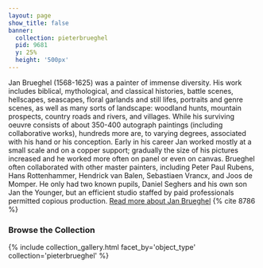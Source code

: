 ```yaml
---
layout: page
show_title: false
banner:
  collection: pieterbrueghel
  pid: 9681
  y: 25%
  height: '500px'
---
```


Jan Brueghel (1568-1625) was a painter of immense diversity. His work includes biblical, mythological, and classical histories, battle scenes, hellscapes, seascapes, floral garlands and still lifes, portraits and genre scenes, as well as many sorts of landscape: woodland hunts, mountain prospects, country roads and rivers, and villages. While his surviving oeuvre consists of about 350-400 autograph paintings (including collaborative works), hundreds more are, to varying degrees, associated with his hand or his conception. Early in his career Jan worked mostly at a small scale and on a copper support; gradually the size of his pictures increased and he worked more often on panel or even on canvas. Brueghel often collaborated with other master painters, including Peter Paul Rubens, Hans Rottenhammer, Hendrick van Balen, Sebastiaen Vrancx, and Joos de Momper. He only had two known pupils, Daniel Seghers and his own son Jan the Younger, but an efficient studio staffed by paid professionals permitted copious production. [Read more about Jan Brueghel](/brueghel/) {% cite 8786 %}


### Browse the Collection

{% include collection_gallery.html facet_by='object_type' collection='pieterbrueghel' %}

